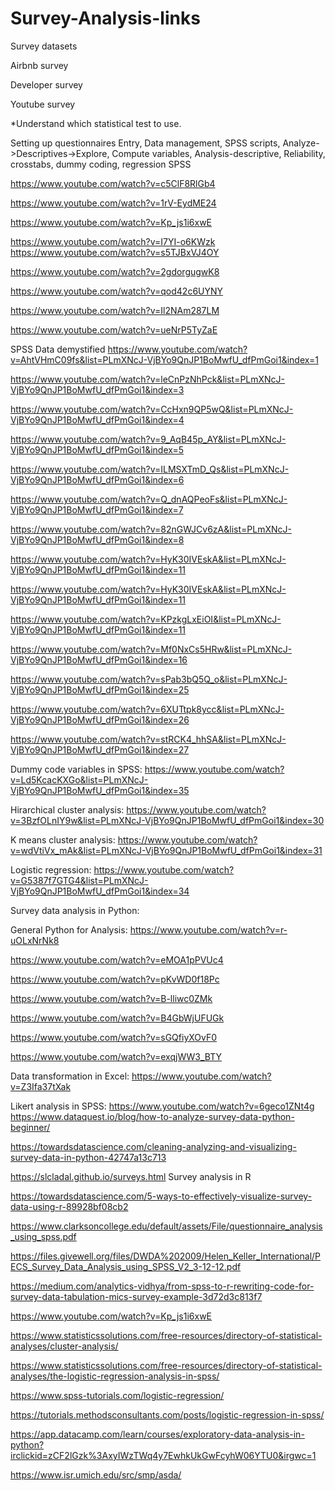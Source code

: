 # Survey-Analysis-links
Survey datasets

Airbnb survey

Developer survey

Youtube survey

*Understand which statistical test to use.

Setting up questionnaires
Entry, Data management, SPSS scripts, Analyze->Descriptives->Explore, Compute variables, Analysis-descriptive, Reliability, crosstabs, dummy coding, regression
SPSS

https://www.youtube.com/watch?v=c5ClF8RlGb4

https://www.youtube.com/watch?v=1rV-EydME24

https://www.youtube.com/watch?v=Kp_js1i6xwE

https://www.youtube.com/watch?v=I7YI-o6KWzk
https://www.youtube.com/watch?v=s5TJBxVJ4OY

https://www.youtube.com/watch?v=2gdorgugwK8

https://www.youtube.com/watch?v=qod42c6UYNY

https://www.youtube.com/watch?v=Il2NAm287LM

https://www.youtube.com/watch?v=ueNrP5TyZaE

SPSS Data demystified
https://www.youtube.com/watch?v=AhtVHmC09fs&list=PLmXNcJ-VjBYo9QnJP1BoMwfU_dfPmGoi1&index=1

https://www.youtube.com/watch?v=leCnPzNhPck&list=PLmXNcJ-VjBYo9QnJP1BoMwfU_dfPmGoi1&index=3

https://www.youtube.com/watch?v=CcHxn9QP5wQ&list=PLmXNcJ-VjBYo9QnJP1BoMwfU_dfPmGoi1&index=4

https://www.youtube.com/watch?v=9_AqB45p_AY&list=PLmXNcJ-VjBYo9QnJP1BoMwfU_dfPmGoi1&index=5

https://www.youtube.com/watch?v=ILMSXTmD_Qs&list=PLmXNcJ-VjBYo9QnJP1BoMwfU_dfPmGoi1&index=6

https://www.youtube.com/watch?v=Q_dnAQPeoFs&list=PLmXNcJ-VjBYo9QnJP1BoMwfU_dfPmGoi1&index=7

https://www.youtube.com/watch?v=82nGWJCv6zA&list=PLmXNcJ-VjBYo9QnJP1BoMwfU_dfPmGoi1&index=8

https://www.youtube.com/watch?v=HyK30IVEskA&list=PLmXNcJ-VjBYo9QnJP1BoMwfU_dfPmGoi1&index=11

https://www.youtube.com/watch?v=HyK30IVEskA&list=PLmXNcJ-VjBYo9QnJP1BoMwfU_dfPmGoi1&index=11

https://www.youtube.com/watch?v=KPzkgLxEiOI&list=PLmXNcJ-VjBYo9QnJP1BoMwfU_dfPmGoi1&index=11

https://www.youtube.com/watch?v=Mf0NxCs5HRw&list=PLmXNcJ-VjBYo9QnJP1BoMwfU_dfPmGoi1&index=16

https://www.youtube.com/watch?v=sPab3bQ5Q_o&list=PLmXNcJ-VjBYo9QnJP1BoMwfU_dfPmGoi1&index=25

https://www.youtube.com/watch?v=6XUTtpk8ycc&list=PLmXNcJ-VjBYo9QnJP1BoMwfU_dfPmGoi1&index=26

https://www.youtube.com/watch?v=stRCK4_hhSA&list=PLmXNcJ-VjBYo9QnJP1BoMwfU_dfPmGoi1&index=27

Dummy code variables in SPSS:
https://www.youtube.com/watch?v=Ld5KcacKXGo&list=PLmXNcJ-VjBYo9QnJP1BoMwfU_dfPmGoi1&index=35

Hirarchical cluster analysis:
https://www.youtube.com/watch?v=3BzfOLnIY9w&list=PLmXNcJ-VjBYo9QnJP1BoMwfU_dfPmGoi1&index=30

K means cluster analysis:
https://www.youtube.com/watch?v=wdVtiVx_mAk&list=PLmXNcJ-VjBYo9QnJP1BoMwfU_dfPmGoi1&index=31

Logistic regression:
https://www.youtube.com/watch?v=G5387f7GTG4&list=PLmXNcJ-VjBYo9QnJP1BoMwfU_dfPmGoi1&index=34

Survey data analysis in Python:

General Python for Analysis:
https://www.youtube.com/watch?v=r-uOLxNrNk8

https://www.youtube.com/watch?v=eMOA1pPVUc4

https://www.youtube.com/watch?v=pKvWD0f18Pc

https://www.youtube.com/watch?v=B-lliwc0ZMk

https://www.youtube.com/watch?v=B4GbWjUFUGk

https://www.youtube.com/watch?v=sGQfiyXOvF0

https://www.youtube.com/watch?v=exqjWW3_BTY

Data transformation in Excel:
https://www.youtube.com/watch?v=Z3Ifa37tXak

Likert analysis in SPSS:
https://www.youtube.com/watch?v=6geco1ZNt4g
https://www.dataquest.io/blog/how-to-analyze-survey-data-python-beginner/

https://towardsdatascience.com/cleaning-analyzing-and-visualizing-survey-data-in-python-42747a13c713

https://slcladal.github.io/surveys.html
  Survey analysis in R
  
  https://towardsdatascience.com/5-ways-to-effectively-visualize-survey-data-using-r-89928bf08cb2
  
  https://www.clarksoncollege.edu/default/assets/File/questionnaire_analysis_using_spss.pdf
  
  https://files.givewell.org/files/DWDA%202009/Helen_Keller_International/PECS_Survey_Data_Analysis_using_SPSS_V2_3-12-12.pdf
  
  https://medium.com/analytics-vidhya/from-spss-to-r-rewriting-code-for-survey-data-tabulation-mics-survey-example-3d72d3c813f7
  
  https://www.youtube.com/watch?v=Kp_js1i6xwE
  
  https://www.statisticssolutions.com/free-resources/directory-of-statistical-analyses/cluster-analysis/
  
  https://www.statisticssolutions.com/free-resources/directory-of-statistical-analyses/the-logistic-regression-analysis-in-spss/
  
  https://www.spss-tutorials.com/logistic-regression/
  
  https://tutorials.methodsconsultants.com/posts/logistic-regression-in-spss/
  
  https://app.datacamp.com/learn/courses/exploratory-data-analysis-in-python?irclickid=zCF2lGzk%3AxyIWzTWq4y7EwhkUkGwFcyhW06YTU0&irgwc=1
  
  https://www.isr.umich.edu/src/smp/asda/
